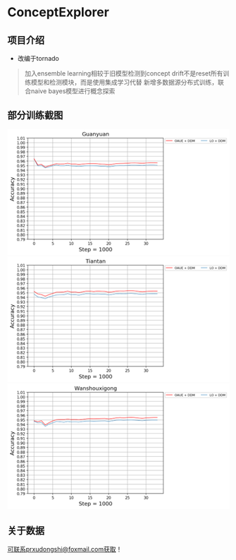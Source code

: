 # ConceptExplorer
## 项目介绍
* 改编于tornado
 >加入ensemble learning相较于旧模型检测到concept drift不是reset所有训练模型和检测模块，而是使用集成学习代替
 >新增多数据源分布式训练，联合naive bayes模型进行概念探索
## 部分训练截图
![Image text](https://github.com/dongshixu/ConceptExplorer/blob/master/img/guanyuan_multi_accuracy.png)
![Image text](https://github.com/dongshixu/ConceptExplorer/blob/master/img/tiantan_multi_accuracy.png)
![Image text](https://github.com/dongshixu/ConceptExplorer/blob/master/img/wanshouxigong_multi_accuracy.png)
## 关于数据
可联系prxudongshi@foxmail.com获取！
